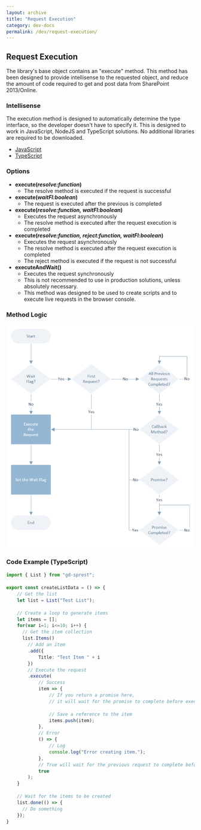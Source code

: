 ```yaml
---
layout: archive
title: "Request Execution"
category: dev-docs
permalink: /dev/request-execution/
---
```

## Request Execution

The library's base object contains an "execute" method. This method has been designed to provide intellisense to the requested object, and reduce the amount of code required to get and post data from SharePoint 2013/Online.

### Intellisense

The execution method is designed to automatically determine the type interface, so the developer doesn't have to specify it. This is designed to work in JavaScript, NodeJS and TypeScript solutions. No additional libraries are required to be downloaded.
- [JavaScript](/dev/js)
- [TypeScript](/dev/ts)

### Options

- **execute(_resolve:function_)**
    - The resolve method is executed if the request is successful
- **execute(_waitFl:boolean_)**
    - The request is executed after the previous is completed
- **execute(_resolve:function, waitFl:boolean_)**
    - Executes the request asynchronously
    - The resolve method is executed after the request execution is completed
- **execute(_resolve:function, reject:function, waitFl:boolean_)**
    - Executes the request asynchronously
    - The resolve method is executed after the request execution is completed
    - The reject method is executed if the request is not successful
- **executeAndWait()**
    - Executes the request synchronously
    - This is not recommended to use in production solutions, unless absolutely necessary.
    - This method was designed to be used to create scripts and to execute live requests in the browser console.

### Method Logic

[<img src="/assets/images/execution-method.png" alt="Execute Method" style="max-width:100%" />](/assets/images/execution-method.png)

### Code Example (TypeScript)

```ts
import { List } from "gd-sprest";

export const createListData = () => {
    // Get the list
    let list = List("Test List");
    
    // Create a loop to generate items
    let items = [];
    for(var i=1; i<=10; i++) {
      // Get the item collection
      list.Items()
        // Add an item
        .add({
            Title: "Test Item " + i
        })
        // Execute the request
        .execute(
            // Success
            item => {
                // If you return a promise here,
                // it will wait for the promise to complete before executing the next request

                // Save a reference to the item
                items.push(item);
            },
            // Error
            () => {
                // Log
                console.log("Error creating item.");
            },
            // True will wait for the previous request to complete before executing
            true
        );
    }
    
    // Wait for the items to be created
    list.done(() => {
      // Do something
    });
}
```